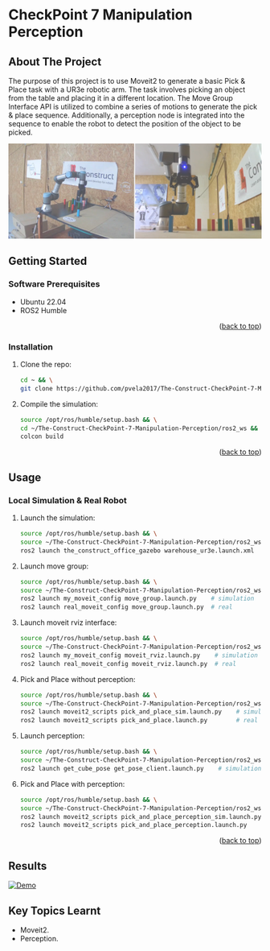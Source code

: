 # CheckPoint 7 Manipulation Perception

<a name="readme-top"></a>

## About The Project
The purpose of this project is to use Moveit2 to generate a basic Pick & Place task with a UR3e robotic arm. The task involves picking an object from the table and placing it in a different location. The Move Group Interface API is utilized to combine a series of motions to generate the pick & place sequence. Additionally, a perception node is integrated into the sequence to enable the robot to detect the position of the object to be picked.

![This is an image](images/preview.png)

<!-- GETTING STARTED -->
## Getting Started

### Software Prerequisites
* Ubuntu 22.04
* ROS2 Humble


<p align="right">(<a href="#readme-top">back to top</a>)</p>

<!-- INSTALLATION -->
### Installation
1. Clone the repo:
   ```sh
   cd ~ && \
   git clone https://github.com/pvela2017/The-Construct-CheckPoint-7-Manipulation-Perception
   ```
2. Compile the simulation:
   ```sh
   source /opt/ros/humble/setup.bash && \
   cd ~/The-Construct-CheckPoint-7-Manipulation-Perception/ros2_ws && \
   colcon build
   ```
     
<p align="right">(<a href="#readme-top">back to top</a>)</p>


<!-- USAGE -->
## Usage
### Local Simulation & Real Robot
1. Launch the simulation:
   ```sh
   source /opt/ros/humble/setup.bash && \
   source ~/The-Construct-CheckPoint-7-Manipulation-Perception/ros2_ws/install/setup.bash && \
   ros2 launch the_construct_office_gazebo warehouse_ur3e.launch.xml
   ```
2. Launch move group:
   ```sh
   source /opt/ros/humble/setup.bash && \
   source ~/The-Construct-CheckPoint-7-Manipulation-Perception/ros2_ws/install/setup.bash && \
   ros2 launch my_moveit_config move_group.launch.py    # simulation
   ros2 launch real_moveit_config move_group.launch.py  # real
   ```
3. Launch moveit rviz interface:
   ```sh
   source /opt/ros/humble/setup.bash && \
   source ~/The-Construct-CheckPoint-7-Manipulation-Perception/ros2_ws/install/setup.bash && \
   ros2 launch my_moveit_config moveit_rviz.launch.py    # simulation
   ros2 launch real_moveit_config moveit_rviz.launch.py  # real
   ```
4. Pick and Place without perception:
   ```sh
   source /opt/ros/humble/setup.bash && \
   source ~/The-Construct-CheckPoint-7-Manipulation-Perception/ros2_ws/install/setup.bash && \
   ros2 launch moveit2_scripts pick_and_place_sim.launch.py    # simulation
   ros2 launch moveit2_scripts pick_and_place.launch.py        # real
   ```
6. Launch perception:
   ```sh
   source /opt/ros/humble/setup.bash && \
   source ~/The-Construct-CheckPoint-7-Manipulation-Perception/ros2_ws/install/setup.bash && \
   ros2 launch get_cube_pose get_pose_client.launch.py    # simulation
   ```   
7. Pick and Place with perception:
   ```sh
   source /opt/ros/humble/setup.bash && \
   source ~/The-Construct-CheckPoint-7-Manipulation-Perception/ros2_ws/install/setup.bash && \
   ros2 launch moveit2_scripts pick_and_place_perception_sim.launch.py    # simulation
   ros2 launch moveit2_scripts pick_and_place_perception.launch.py        # real
   ```

<p align="right">(<a href="#readme-top">back to top</a>)</p>

<!-- RESULTS -->
## Results
[![Demo](https://img.youtube.com/vi/s4jkbh0bWyQ/0.jpg)](https://www.youtube.com/watch?v=s4jkbh0bWyQ)

<!-- KEYS -->
## Key Topics Learnt
* Moveit2.
* Perception.
